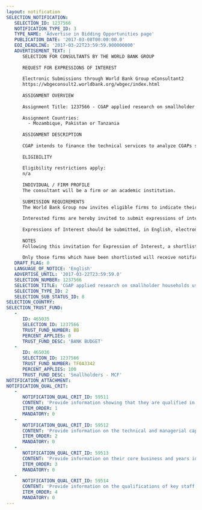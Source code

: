 ```yaml
---
layout: notification
SELECTION_NOTIFICATION: 
   SELECTION_ID: 1237566
   NOTIFICATION_TYPE_ID: 3
   TYPE_NAME: 'Advertise in Bidding Opportunities page'
   PUBLICATION_DATE: '2017-03-08T00:00:00.0'
   EOI_DEADLINE: '2017-03-22T23:59:59.900000000'
   ADVERTISEMENT_TEXT: |
      SELECTION FOR CONSULTANTS BY THE WORLD BANK GROUP
      
      REQUEST FOR EXPRESSIONS OF INTEREST
      
      Electronic Submissions through World Bank Group eConsultant2
      https://wbgeconsult2.worldbank.org/wbgec/index.html
      
      ASSIGNMENT OVERVIEW
      
      Assignment Title: 1237566 - CGAP applied research on smallholder households using financial diaries and country surveys
      
      Assignment Countries:
        - Mozambique, Pakistan or Tanzania
      
      ASSIGNMENT DESCRIPTION
      
      CGAP intends to finance the technical services to analyze CGAPs smallholder financial dairies and national surveys. These databases come from the work CGAP has conducted as part of its financial innovation for smallholder families initiative. The analysis sought aims to propose practical applications of the data for financial service providers and policy makers in order to promote the delivery of a wide set of financial services for smallholder families. Providers envisioned include professionals in academia, analytical units within financial service providers, or similar institutions currently doing work on, or keenly interested in smallholder households economics and finance.
      
      ELIGIBILITY
      
      Eligibility restrictions apply:
      n/a
      
      INDIVIDUAL / FIRM PROFILE
      The consultant will be a firm or an academic institution. 
      
      SUBMISSION REQUIREMENTS
      The World Bank Group now invites eligible firms to indicate their interest in providing the services.  Interested firms must provide information indicating that they are qualified to perform the services (brochures, description of similar assignments, experience in similar conditions, availability of appropriate skills among staff, etc. for firms; CV and cover letter for individuals).  Please note that the total size of all attachments should be less than 5MB.  Consultants may associate to enhance their qualifications.
      
      Interested firms are hereby invited to submit expressions of interest.
      
      Expressions of Interest should be submitted, in English, electronically through World Bank Group eConsultant2 (https://wbgeconsult2.worldbank.org/wbgec/index.html)
      
      NOTES
      Following this invitation for Expression of Interest, a shortlist of qualified firms will be formally invited to submit proposals. Shortlisting and selection will be subject to the availability of funding.
      
      Only those firms which have been shortlisted will receive notification. No debrief will be provided to firms which have not been shortlisted.
   DRAFT_FLAG: 0
   LANGUAGE_OF_NOTICE: 'English'
   ADVERTISE_UNTIL: '2017-03-22T23:59:59.0'
   SELECTION_NUMBER: 1237566
   SELECTION_TITLE: 'CGAP applied research on smallholder households using financial diaries and country surveys'
   SELECTION_TYPE_ID: 2
   SELECTION_SUB_STATUS_ID: 8
SELECTION_COUNTRY: 
SELECTION_TRUST_FUND: 
   - 
      ID: 465035
      SELECTION_ID: 1237566
      TRUST_FUND_NUMBER: BB
      PERCENT_APPLIES: 0
      TRUST_FUND_DESC: 'BANK BUDGET'
   - 
      ID: 465036
      SELECTION_ID: 1237566
      TRUST_FUND_NUMBER: TF0A3342
      PERCENT_APPLIES: 100
      TRUST_FUND_DESC: 'Smallholders - MCF'
NOTIFICATION_ATTACHMENT: 
NOTIFICATION_QUAL_CRIT: 
   - 
      NOTIFICATION_QUAL_CRIT_ID: 59511
      CONTENT: 'Provide information showing that they are qualified in the field of the assignment.'
      ITEM_ORDER: 1
      MANDATORY: 0
   - 
      NOTIFICATION_QUAL_CRIT_ID: 59512
      CONTENT: 'Provide information on the technical and managerial capabilities of the firm.'
      ITEM_ORDER: 2
      MANDATORY: 0
   - 
      NOTIFICATION_QUAL_CRIT_ID: 59513
      CONTENT: 'Provide information on their core business and years in business.'
      ITEM_ORDER: 3
      MANDATORY: 0
   - 
      NOTIFICATION_QUAL_CRIT_ID: 59514
      CONTENT: 'Provide information on the qualifications of key staff.'
      ITEM_ORDER: 4
      MANDATORY: 0
---
```

